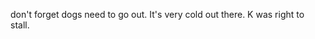 <html><body><p>don't forget dogs need to go out. It's very cold out there. K was right to stall.</p></body></html>